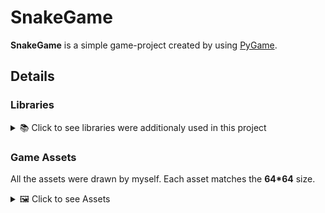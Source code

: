 # SnakeGame
**SnakeGame** is a simple game-project created by using [PyGame](https://www.pygame.org/news).

## Details
### Libraries
<details>
  <summary>📚 Click to see libraries were additionaly used in this project</summary>
  
  - **enum** *used to create custom Enum classes*
    <details>
        <summary>Click to see code</summary>
        
        class Direction(Enum):
            NONE = 0
            LEFT = 1
            UP = 2
            RIGHT = 3
            DOWN = 4


        class EntityType(Enum):
            NONE = 0
            GRASS = 1
            FENCE = 2
            ANGLED_FENCE = 3
            SNAKE_HEAD = 4
            SNAKE_BODY = 5
            YAMMY = 6
    </details>
    
  - **random** *used to randomly place yammy*
    <details>
        <summary>Click to see code</summary>
        
        def get_random_free_coordinates(self):
            x, y = 0, 0
            while self.cells[x][y].entityType != EntityType.GRASS:
                x, y = randint(1, 8), randint(1, 8)
            return x, y
    </details>
    
  - **os** *used to correctly define assets path regardless of operating system*
    <details>
        <summary>Click to see code</summary>
        
        PICKUP_SOUND = pygame.mixer.Sound(os.path.join("Assets", "pickup.wav"))
        HIT_SOUND = pygame.mixer.Sound(os.path.join("Assets", "hit.wav"))

        GRASS_IMAGE = pygame.image.load(os.path.join("Assets", "grass.png"))
        FENCE_IMAGE = pygame.image.load(os.path.join("Assets", "fence_straight.png"))
        ANGLED_FENCE_IMAGE = pygame.image.load(os.path.join("Assets", "fence_angled.png"))
        SNAKE_HEAD_IMAGE = pygame.image.load(os.path.join("Assets", "snake_head.png"))
        SNAKE_HEAD_DEAD_IMAGE = pygame.image.load(os.path.join("Assets", "snake_head_dead.png"))
        SNAKE_BODY_IMAGE = pygame.image.load(os.path.join("Assets", "snake_body.png"))
        YAMMY_IMAGE = pygame.image.load(os.path.join("Assets", "yammy.png"))
    </details>

 </details>

### Game Assets
All the assets were drawn by myself. Each asset matches the **64*64** size.
<details>
  <summary>🖼️ Click to see Assets</summary>
  
  - grass.png
  
    ![grass](/Assets/grass.png)
   
  - fence_angled.png
  
    ![fence_angled](/Assets/fence_angled.png)
  
  - fence_straight.png
  
    ![fence_straight](/Assets/fence_straight.png)
  
  - snake_head.png
  
    ![snake_head](/Assets/snake_head.png)

  - snake_head_dead.png
  
    ![snake_head_dead](/Assets/snake_head_dead.png)
  
  - snake_body.png
  
    ![snake_body](/Assets/snake_body.png)

  - yammy.png
  
    ![Yammy](/Assets/yammy.png)
</details>
